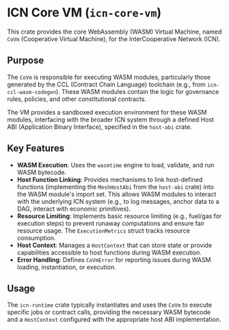 # ICN Core VM (`icn-core-vm`)

This crate provides the core WebAssembly (WASM) Virtual Machine, named `CoVm` (Cooperative Virtual Machine), for the InterCooperative Network (ICN).

## Purpose

The `CoVm` is responsible for executing WASM modules, particularly those generated by the CCL (Contract Chain Language) toolchain (e.g., from `icn-ccl-wasm-codegen`). These WASM modules contain the logic for governance rules, policies, and other constitutional contracts.

The VM provides a sandboxed execution environment for these WASM modules, interfacing with the broader ICN system through a defined Host ABI (Application Binary Interface), specified in the `host-abi` crate.

## Key Features

*   **WASM Execution**: Uses the `wasmtime` engine to load, validate, and run WASM bytecode.
*   **Host Function Linking**: Provides mechanisms to link host-defined functions (implementing the `MeshHostAbi` from the `host-abi` crate) into the WASM module's import set. This allows WASM modules to interact with the underlying ICN system (e.g., to log messages, anchor data to a DAG, interact with economic primitives).
*   **Resource Limiting**: Implements basic resource limiting (e.g., fuel/gas for execution steps) to prevent runaway computations and ensure fair resource usage. The `ExecutionMetrics` struct tracks resource consumption.
*   **Host Context**: Manages a `HostContext` that can store state or provide capabilities accessible to host functions during WASM execution.
*   **Error Handling**: Defines `CoVmError` for reporting issues during WASM loading, instantiation, or execution.

## Usage

The `icn-runtime` crate typically instantiates and uses the `CoVm` to execute specific jobs or contract calls, providing the necessary WASM bytecode and a `HostContext` configured with the appropriate host ABI implementation. 